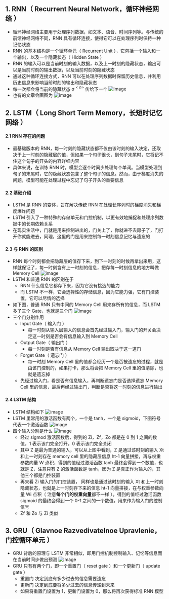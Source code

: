 ## 1. RNN（ Recurrent Neural Network，循环神经网络 ）

- 循环神经网络主要用于处理序列数据，如文本、语音、时间序列等。与传统的前馈神经网络不同，RNN 具有循环连接，使得它可以在处理序列时保持一种记忆状态
- RNN 的基本结构是一个循环单元（ Recurrent Unit ），它包括一个输入和一个输出，以及一个隐藏状态（ Hidden State ）
- RNN 的输入可以是当前时刻的输入数据，以及上一时刻的隐藏状态，输出可以是当前时刻的输出数据，以及当前时刻的隐藏状态
- 通过这种循环连接方式，RNN 可以在处理序列数据时保留历史信息，并利用历史信息来影响当前时刻的输出和隐藏状态
- 每一次都会将当前的隐藏状态 $a^{<n>}$ 传给下一个
  ![image](https://i.postimg.cc/FsxF5Qn1/image.png)
- 也有的文章会画图为
  ![image](https://i.postimg.cc/X7xW1kpC/image.png)

## 2. LSTM（ Long Short Term Memory，长短时记忆网络 ）

#### 2.1 RNN 存在的问题

- 最基础版本的 RNN，每一时刻的隐藏状态都不仅由该时刻的输入决定，还取决于上一时刻的隐藏层的值，但如果一个句子很长，到句子末尾时，它将记不住这个句子的开头的内容详细内容
- 具体来说，在训练 RNN 时，模型会逐个时间步处理每个单词。当模型处理到句子的末尾时，它的隐藏状态包含了整个句子的信息。然而，由于梯度消失的问题，模型可能在处理过程中忘记了句子开头的重要信息

#### 2.2 基础介绍

- LSTM 是 RNN 的变体，旨在解决传统 RNN 在处理长序列时的梯度消失和梯度爆炸问题
- LSTM 引入了一种特殊的存储单元和门控机制，以更有效地捕捉和处理序列数据中的长期依赖关系
- 在现实生活中，门就是用来控制进出的，门关上了，你就进不去房子了，门打开你就能进去，同理，这里的门是用来控制每一时刻信息记忆与遗忘的

#### 2.3 与 RNN 的区别

- RNN 每个时刻都会把隐藏层的值存下来，到下一时刻的时候再拿出来用，这样就保证了，每一时刻含有上一时刻的信息，把存每一时刻信息的地方叫做 Memory Cell
  ![image](https://github.com/jianyi-gronk/jianyi-gronk/assets/95062803/cd8d9dbd-b534-4100-8073-6cf0016cc8ce)
- LSTM 和普通 RNN 的区别在于
  - RNN 什么信息它都存下来，因为它没有挑选的能力
  - 而 LSTM 不一样，它会选择性的存储信息，因为它能力强，它有门控装置，它可以尽情的选择
- 如下图，普通 RNN 只有中间的 Memory Cell 用来存所有的信息，而 LSTM 多了三个 Gate，也就是三个门
  ![image](https://github.com/jianyi-gronk/jianyi-gronk/assets/95062803/ec225e68-548c-496d-87da-97a0a94b8148)
- 三个门分别作用
  - Input Gate（ 输入门 ）
    - 每一时刻从输入层输入的信息会首先经过输入门，输入门的开关会决定这一时刻是否会有信息输入到 Memory Cell
  - Output Gate（ 输出门 ）
    - 每一时刻是否有信息从 Memory Cell 输出取决于这一道门
  - Forget Gate（ 遗忘门 ）
    - 每一时刻 Memory Cell 里的值都会经历一个是否被遗忘的过程，就是由该门控制的，如果打卡，那么将会把 Memory Cell 里的值清除，也就是遗忘掉
  - 先经过输入门，看是否有信息输入，再判断遗忘门是否选择遗忘 Memory Cell 里的信息，最后再经过输出门，判断是否将这一时刻的信息进行输出

#### 2.4 LSTM 结构

- LSTM 结构如下
  ![image](https://i.postimg.cc/qqCbD3yb/image.png)
- LSTM 里常用的激活函数有两个，一个是 tanh，一个是 sigmoid，下图符号代表一个激活函数
  ![image](https://i.postimg.cc/HWKdyD6P/image.png)
- 四个输入分别是什么
  ![image](https://i.postimg.cc/JzC8p3VN/image.png)
  - 经过 sigmod 激活函数后，得到的 Zi，Zf，Zo 都是在 0 到 1 之间的数值，1 表示该门完全打开，0 表示该门完全关闭
  - 其中 Z 是最为普通的输入，可以从上图中看到，Z 是通过该时刻的输入 Xt 和上一时刻存在 memory cell 里的隐藏层信息 ht-1 向量拼接，再与权重参数向量 W 点积，得到的值经过激活函数 tanh 最终会得到一个数值，也就是 Z，注意只有 Z 的激活函数是 tanh，因为 Z 是真正作为输入的，其他三个都是门控装置
  - 再来看 Zi 输入门的门控装置， 同样也是通过该时刻的输入 Xt 和上一时刻隐藏状态，也就是上一时刻存下来的信息 ht-1 向量拼接，在与权重参数向量 Wi 点积（ 注意**每个门的权重向量**都不一样 ）。得到的值经过激活函数 sigmoid 的最终会得到一个 0-1 之间的一个数值，用来作为输入门的控制信号
  - Zf 和 Zo 与 Zi 类似

## 3. GRU（ Glavnoe Razvedivatelnoe Upravlenie，门控循环单元 ）

- GRU 背后的原理与 LSTM 非常相似，即用门控机制控制输入、记忆等信息而在当前时间步做出预测
  ![image](https://github.com/jianyi-gronk/jianyi-gronk/assets/95062803/be1d41c2-ea72-49d7-a1ef-97493024161e)
- GRU 只有有两个门，即一个重置门（ reset gate ）和一个更新门（ update gate ）
  - 重置门 决定到底有多少过去的信息需要遗忘
  - 更新门 决定到底要将多少过去的信息传递到未来
  - 如果将重置门设置为 1，更新门设置为 0，那么将再次获得标准 RNN 模型
